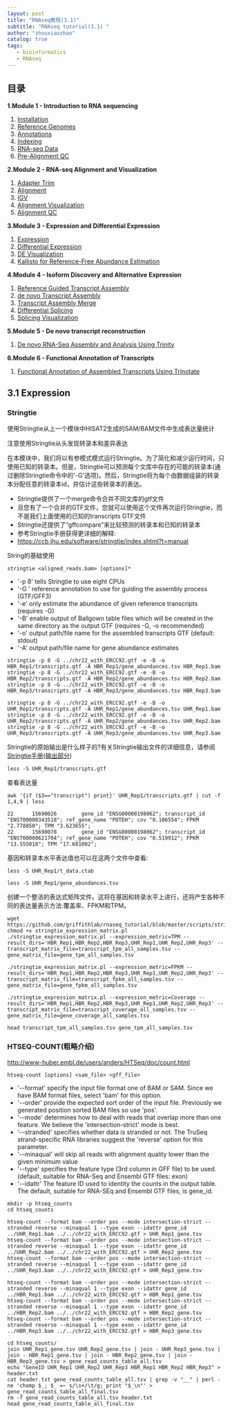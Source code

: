 ```yaml
---
layout: post
title: "RNAseq教程(3.1)"
subtitle: "RNAseq tutorial(3.1) "
author: "zhouxiaozhao"
catalog: true
tags:
   - bioinformatics
   - RNAseq
---
```


## 目录

**1.Module 1 - Introduction to RNA sequencing**

1. [Installation](https://www.zhouxiaozhao.cn/2020/11/17/RNAseq(1)/)
2. [Reference Genomes](https://www.zhouxiaozhao.cn/2020/11/28/RNAseq(2)/)
3. [Annotations](https://www.zhouxiaozhao.cn/2020/12/01/RNAseq(3)/)
4. [Indexing](https://www.zhouxiaozhao.cn/2020/12/03/RNAseq(4)/)
5. [RNA-seq Data](https://www.zhouxiaozhao.cn/2020/12/05/RNAseq(5)/)
6. [Pre-Alignment QC](https://www.zhouxiaozhao.cn/2020/12/08/RNAseq(6)/)

**2.Module 2 - RNA-seq Alignment and Visualization**

1. [Adapter Trim](https://www.zhouxiaozhao.cn/2020/12/10/RNAseq(7)/)
2. [Alignment](https://www.zhouxiaozhao.cn/2020/12/12/RNAseq(8)/)
3. [IGV](https://www.zhouxiaozhao.cn/2020/12/15/RNAseq(9)/)
4. [Alignment Visualization](https://www.zhouxiaozhao.cn/2020/12/17/RNAseq(10)/)
5. [Alignment QC](https://www.zhouxiaozhao.cn/2020/12/19/RNAseq(11)/)

**3.Module 3 - Expression and Differential Expression**

1. [Expression](https://www.zhouxiaozhao.cn/2020/12/22/RNAseq(12)/)
2. [Differential Expression](https://www.zhouxiaozhao.cn/2020/12/24/RNAseq(13)/)
3. [DE Visualization](https://www.zhouxiaozhao.cn/2020/12/26/RNAseq(14)/)
4. [Kallisto for Reference-Free Abundance Estimation](https://www.zhouxiaozhao.cn/2020/12/29/RNAseq(15)/)

**4.Module 4 - Isoform Discovery and Alternative Expression**

1. [Reference Guided Transcript Assembly](https://www.zhouxiaozhao.cn/2020/12/31/RNAseq(16)/)
2. [de novo Transcript Assembly](https://www.zhouxiaozhao.cn/2021/01/02/RNAseq(17)/)
3. [Transcript Assembly Merge](https://www.zhouxiaozhao.cn/2021/01/05/RNAseq(18)/)
4. [Differential Splicing](https://www.zhouxiaozhao.cn/2021/01/07/RNAseq(19)/)
5. [Splicing Visualization](https://www.zhouxiaozhao.cn/2021/01/09/RNAseq(20)/)

**5.Module 5 - De novo transcript reconstruction**

1. [De novo RNA-Seq Assembly and Analysis Using Trinity](https://www.zhouxiaozhao.cn/2021/01/12/RNAseq(21)/)

**6.Module 6 - Functional Annotation of Transcripts**

1. [Functional Annotation of Assembled Transcripts Using Trinotate](https://www.zhouxiaozhao.cn/2021/01/14/RNAseq(22)/)

## 3.1 Expression

### Stringtie

使用Stringtie从上一个模块中HISAT2生成的SAM/BAM文件中生成表达量统计

注意使用Stringtie从头发现转录本和差异表达

在本模块中，我们将以有参模式模式运行Stringtie。为了简化和减少运行时间，只使用已知的转录本。但是，Stringtie可以预测每个文库中存在的可能的转录本(通过删除Stringtie命令中的'-G'选项)。然后，Stringtie将为每个由数据组装的转录本分配任意的转录本id，并估计这些转录本的表达。

- Stringtie提供了一个merge命令合并不同文库的gtf文件
- 旦您有了一个合并的GTF文件，您就可以使用这个文件再次运行Stringtie，而不是我们上面使用的已知的transcripts GTF文件
- Stringtie还提供了“gffcompare”来比较预测的转录本和已知的转录本
- 参考Stringtie手册获得更详细的解释:
- https://ccb.jhu.edu/software/stringtie/index.shtml?t=manual

String的基础使用

```
stringtie <aligned_reads.bam> [options]*
```

- '-p 8' tells Stringtie to use eight CPUs
- '-G <known transcripts file>' reference annotation to use for guiding the assembly process (GTF/GFF3)
- '-e' only estimate the abundance of given reference transcripts (requires -G)
- '-B' enable output of Ballgown table files which will be created in  the same directory as the output GTF (requires -G, -o recommended)
- '-o' output path/file name for the assembled transcripts GTF (default: stdout)
- '-A' output path/file name for gene abundance estimates

```
stringtie -p 8 -G ../chr22_with_ERCC92.gtf -e -B -o HBR_Rep1/transcripts.gtf -A HBR_Rep1/gene_abundances.tsv HBR_Rep1.bam
stringtie -p 8 -G ../chr22_with_ERCC92.gtf -e -B -o HBR_Rep2/transcripts.gtf -A HBR_Rep2/gene_abundances.tsv HBR_Rep2.bam
stringtie -p 8 -G ../chr22_with_ERCC92.gtf -e -B -o HBR_Rep3/transcripts.gtf -A HBR_Rep3/gene_abundances.tsv HBR_Rep3.bam

stringtie -p 8 -G ../chr22_with_ERCC92.gtf -e -B -o UHR_Rep1/transcripts.gtf -A UHR_Rep1/gene_abundances.tsv UHR_Rep1.bam
stringtie -p 8 -G ../chr22_with_ERCC92.gtf -e -B -o UHR_Rep2/transcripts.gtf -A UHR_Rep2/gene_abundances.tsv UHR_Rep2.bam
stringtie -p 8 -G ../chr22_with_ERCC92.gtf -e -B -o UHR_Rep3/transcripts.gtf -A UHR_Rep3/gene_abundances.tsv UHR_Rep3.bam
```

Stringtie的原始输出是什么样子的?有关Stringtie输出文件的详细信息，请参阅[Stringtie手册](http://ccb.jhu.edu/software/stringtie/index.shtml?t=manual)([输出部分](http://ccb.jhu.edu/software/stringtie/index.shtml?t=manual#output))

```
less -S UHR_Rep1/transcripts.gtf
```

查看表达量

```
awk '{if ($3=="transcript") print}' UHR_Rep1/transcripts.gtf | cut -f 1,4,9 | less

22      15690026        gene_id "ENSG00000198062"; transcript_id "ENST00000343518"; ref_gene_name "POTEH"; cov "0.106554"; FPKM "2.778050"; TPM "3.623655";
22      15690078        gene_id "ENSG00000198062"; transcript_id "ENST00000621704"; ref_gene_name "POTEH"; cov "0.519912"; FPKM "13.555018"; TPM "17.681002";
```

基因和转录本水平表达值也可以在这两个文件中查看:

```
less -S UHR_Rep1/t_data.ctab

less -S UHR_Rep1/gene_abundances.tsv
```

创建一个整洁的表达式矩阵文件。这将在基因和转录水平上进行，还将产生各种不同的表达量表示方法:覆盖率、FPKM和TPM。

```
wget https://github.com/griffithlab/rnaseq_tutorial/blob/master/scripts/stringtie_expression_matrix.pl
chmod +x stringtie_expression_matrix.pl
./stringtie_expression_matrix.pl --expression_metric=TPM --result_dirs='HBR_Rep1,HBR_Rep2,HBR_Rep3,UHR_Rep1,UHR_Rep2,UHR_Rep3' --transcript_matrix_file=transcript_tpm_all_samples.tsv --gene_matrix_file=gene_tpm_all_samples.tsv

./stringtie_expression_matrix.pl --expression_metric=FPKM --result_dirs='HBR_Rep1,HBR_Rep2,HBR_Rep3,UHR_Rep1,UHR_Rep2,UHR_Rep3' --transcript_matrix_file=transcript_fpkm_all_samples.tsv --gene_matrix_file=gene_fpkm_all_samples.tsv

./stringtie_expression_matrix.pl --expression_metric=Coverage --result_dirs='HBR_Rep1,HBR_Rep2,HBR_Rep3,UHR_Rep1,UHR_Rep2,UHR_Rep3' --transcript_matrix_file=transcript_coverage_all_samples.tsv --gene_matrix_file=gene_coverage_all_samples.tsv

head transcript_tpm_all_samples.tsv gene_tpm_all_samples.tsv
```

### HTSEQ-COUNT(粗略介绍)

http://www-huber.embl.de/users/anders/HTSeq/doc/count.html

```
htseq-count [options] <sam_file> <gff_file>
```

- '--format' specify the input file format one of BAM or SAM. Since we have BAM format files, select 'bam' for this option.
- '--order' provide the expected sort order of the input file.  Previously we generated position sorted BAM files so use 'pos'.
- '--mode' determines how to deal with reads that overlap more than  one feature. We believe the 'intersection-strict' mode is best.
- '--stranded' specifies whether data is stranded or not.  The TruSeq  strand-specific RNA libraries suggest the 'reverse' option for this  parameter.
- '--minaqual' will skip all reads with alignment quality lower than the given minimum value
- '--type' specifies the feature type (3rd column in GFF file) to be  used. (default, suitable for RNA-Seq and Ensembl GTF files: exon)
- '--idattr' The feature ID used to identity the counts in the output  table. The default, suitable for RNA-SEq and Ensembl GTF files, is  gene_id.

```
mkdir -p htseq_counts
cd htseq_counts
```

```
htseq-count --format bam --order pos --mode intersection-strict --stranded reverse --minaqual 1 --type exon --idattr gene_id ../UHR_Rep1.bam ../../chr22_with_ERCC92.gtf > UHR_Rep1_gene.tsv
htseq-count --format bam --order pos --mode intersection-strict --stranded reverse --minaqual 1 --type exon --idattr gene_id ../UHR_Rep2.bam ../../chr22_with_ERCC92.gtf > UHR_Rep2_gene.tsv
htseq-count --format bam --order pos --mode intersection-strict --stranded reverse --minaqual 1 --type exon --idattr gene_id ../UHR_Rep3.bam ../../chr22_with_ERCC92.gtf > UHR_Rep3_gene.tsv

htseq-count --format bam --order pos --mode intersection-strict --stranded reverse --minaqual 1 --type exon --idattr gene_id ../HBR_Rep1.bam ../../chr22_with_ERCC92.gtf > HBR_Rep1_gene.tsv
htseq-count --format bam --order pos --mode intersection-strict --stranded reverse --minaqual 1 --type exon --idattr gene_id ../HBR_Rep2.bam ../../chr22_with_ERCC92.gtf > HBR_Rep2_gene.tsv
htseq-count --format bam --order pos --mode intersection-strict --stranded reverse --minaqual 1 --type exon --idattr gene_id ../HBR_Rep3.bam ../../chr22_with_ERCC92.gtf > HBR_Rep3_gene.tsv
```

```
cd htseq_counts/
join UHR_Rep1_gene.tsv UHR_Rep2_gene.tsv | join - UHR_Rep3_gene.tsv | join - HBR_Rep1_gene.tsv | join - HBR_Rep2_gene.tsv | join - HBR_Rep3_gene.tsv > gene_read_counts_table_all.tsv
echo "GeneID UHR_Rep1 UHR_Rep2 UHR_Rep3 HBR_Rep1 HBR_Rep2 HBR_Rep3" > header.txt
cat header.txt gene_read_counts_table_all.tsv | grep -v "__" | perl -ne 'chomp $_; $_ =~ s/\s+/\t/g; print "$_\n"' > gene_read_counts_table_all_final.tsv
rm -f gene_read_counts_table_all.tsv header.txt
head gene_read_counts_table_all_final.tsv
```